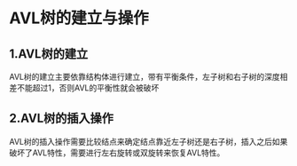 # AVL树的建立与操作
## 1.AVL树的建立
AVL树的建立主要依靠结构体进行建立，带有平衡条件，左子树和右子树的深度相差不能超过1，否则AVL的平衡性就会被破坏
## 2.AVL树的插入操作
AVL树的插入操作需要比较结点来确定结点靠近左子树还是右子树，插入之后如果破坏了AVL特性，需要进行左右旋转或双旋转来恢复AVL特性。
